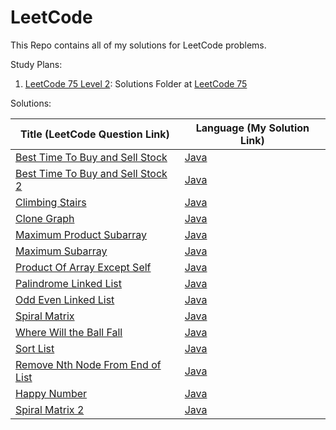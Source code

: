 # LeetCode

This Repo contains all of my solutions for LeetCode problems.

Study Plans:
1. [LeetCode 75 Level 2](https://leetcode.com/study-plan/leetcode-75/): Solutions Folder at [LeetCode 75](Java/LeetCode-Solutions/src/edu/harshil/solutions/LC75)

Solutions:

| Title (LeetCode Question Link)                                                                                     | Language (My Solution Link)                                                                |
|--------------------------------------------------------------------------------------------------------------------|--------------------------------------------------------------------------------------------|
| [Best Time To Buy and Sell Stock](https://leetcode.com/problems/best-time-to-buy-and-sell-stock/)                  | [Java](Java/LeetCode-Solutions/src/edu/harshil/solutions/BestTimetoBuyandSellStock.java)   |
| [Best Time To Buy and Sell Stock 2](https://leetcode.com/problems/best-time-to-buy-and-sell-stock-ii/description/) | [Java](Java/LeetCode-Solutions/src/edu/harshil/solutions/BestTimetoBuyandSellStock2.java)  |
| [Climbing Stairs](https://leetcode.com/problems/climbing-stairs/)                                                  | [Java](Java/LeetCode-Solutions/src/edu/harshil/solutions/ClimbingStairs.java)              |
| [Clone Graph](https://leetcode.com/problems/clone-graph/)                                                          | [Java](Java/LeetCode-Solutions/src/edu/harshil/solutions/CloneGraph.java)                  |
| [Maximum Product Subarray](https://leetcode.com/problems/maximum-product-subarray/)                                | [Java](Java/LeetCode-Solutions/src/edu/harshil/solutions/MaximumProductSubarray.java)      |
| [Maximum Subarray](https://leetcode.com/problems/maximum-subarray/description/)                                    | [Java](Java/LeetCode-Solutions/src/edu/harshil/solutions/MaximumSubarray.java)             |
| [Product Of Array Except Self](https://leetcode.com/problems/product-of-array-except-self/)                        | [Java](Java/LeetCode-Solutions/src/edu/harshil/solutions/ProductofArrayExceptSelf.java)    |
| [Palindrome Linked List](https://leetcode.com/problems/palindrome-linked-list)                                     | [Java](Java/LeetCode-Solutions/src/edu/harshil/solutions/LC75/IsPalindromeLinkedList.java) |
| [Odd Even Linked List](https://leetcode.com/problems/odd-even-linked-list/)                                        | [Java](Java/LeetCode-Solutions/src/edu/harshil/solutions/LC75/OddEvenLinkedList.java)      |
| [Spiral Matrix](https://leetcode.com/problems/spiral-matrix)                                                       | [Java](Java/LeetCode-Solutions/src/edu/harshil/solutions/LC75/SpiralMatrix.java)           |                                                                                  |                                     |
| [Where Will the Ball Fall](https://leetcode.com/problems/where-will-the-ball-fall/description/)                    | [Java](Java/LeetCode-Solutions/src/edu/harshil/solutions/LC75/WhereBallFall.java)          |
| [Sort List](https://leetcode.com/problems/sort-list)                                                               | [Java](Java/LeetCode-Solutions/src/edu/harshil/solutions/LC75/SortList.java)               |
| [Remove Nth Node From End of List](https://leetcode.com/problems/remove-nth-node-from-end-of-list/description/)    | [Java](Java/LeetCode-Solutions/src/edu/harshil/solutions/LC75/RemoveNNodeEndList.java)     |
| [Happy Number](https://leetcode.com/problems/happy-number)                                                         | [Java](Java/LeetCode-Solutions/src/edu/harshil/solutions/LC75/HappyNumber.java)            |
| [Spiral Matrix 2](https://leetcode.com/problems/spiral-matrix-ii/description/)                                     | [Java](Java/LeetCode-Solutions/src/edu/harshil/solutions/SpiralMatrix2.java)               |

 